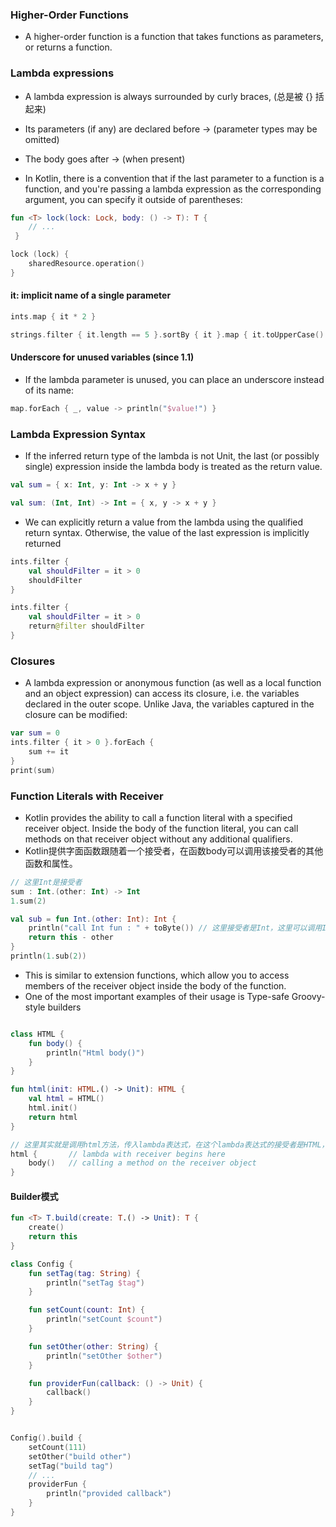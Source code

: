 
### Higher-Order Functions
- A higher-order function is a function that takes functions as parameters, or returns a function.

### Lambda expressions
- A lambda expression is always surrounded by curly braces, (总是被 {} 括起来)
- Its parameters (if any) are declared before -> (parameter types may be omitted)
- The body goes after -> (when present)


- In Kotlin, there is a convention that if the last parameter to a function is a function, and you're passing a lambda expression as the corresponding argument, you can specify it outside of parentheses:

```kotlin
fun <T> lock(lock: Lock, body: () -> T): T { 
    // ...
 }

lock (lock) {
    sharedResource.operation()
}
```

#### it: implicit name of a single parameter
```kotlin
ints.map { it * 2 }

strings.filter { it.length == 5 }.sortBy { it }.map { it.toUpperCase() }
```

#### Underscore for unused variables (since 1.1)
- If the lambda parameter is unused, you can place an underscore instead of its name:
```kotlin
map.forEach { _, value -> println("$value!") }
```

### Lambda Expression Syntax
-  If the inferred return type of the lambda is not Unit, the last (or possibly single) expression inside the lambda body is treated as the return value.
```kotlin
val sum = { x: Int, y: Int -> x + y }

val sum: (Int, Int) -> Int = { x, y -> x + y }
```


- We can explicitly return a value from the lambda using the qualified return syntax. Otherwise, the value of the last expression is implicitly returned
```kotlin
ints.filter {
    val shouldFilter = it > 0 
    shouldFilter
}

ints.filter {
    val shouldFilter = it > 0 
    return@filter shouldFilter
}
```

### Closures
- A lambda expression or anonymous function (as well as a local function and an object expression) can access its closure, i.e. the variables declared in the outer scope. Unlike Java, the variables captured in the closure can be modified:
```kotlin
var sum = 0
ints.filter { it > 0 }.forEach {
    sum += it
}
print(sum)
```

### Function Literals with Receiver

- Kotlin provides the ability to call a function literal with a specified receiver object. Inside the body of the function literal, you can call methods on that receiver object without any additional qualifiers. 
- Kotlin提供字面函数跟随着一个接受者，在函数body可以调用该接受者的其他函数和属性。
```kotlin
// 这里Int是接受者
sum : Int.(other: Int) -> Int
1.sum(2)

val sub = fun Int.(other: Int): Int {
    println("call Int fun : " + toByte()) // 这里接受者是Int，这里可以调用Int的方法
    return this - other
}
println(1.sub(2))
```

- This is similar to extension functions, which allow you to access members of the receiver object inside the body of the function. 
-  One of the most important examples of their usage is Type-safe Groovy-style builders


```kotlin

class HTML {
    fun body() {
        println("Html body()")
    }
}

fun html(init: HTML.() -> Unit): HTML {
    val html = HTML()
    html.init()
    return html
}

// 这里其实就是调用html方法，传入lambda表达式，在这个lambda表达式的接受者是HTML，所以可以调用HTML的方法，这个lambda表达式在html方法中被调用也就是init方法
html {       // lambda with receiver begins here
    body()   // calling a method on the receiver object
}
```

#### Builder模式
```kotlin
fun <T> T.build(create: T.() -> Unit): T {
    create()
    return this
}

class Config {
    fun setTag(tag: String) {
        println("setTag $tag")
    }

    fun setCount(count: Int) {
        println("setCount $count")
    }

    fun setOther(other: String) {
        println("setOther $other")
    }

    fun providerFun(callback: () -> Unit) {
        callback()
    }
}


Config().build {
    setCount(111)
    setOther("build other")
    setTag("build tag")
    // ...
    providerFun {
        println("provided callback")
    }
}
```

